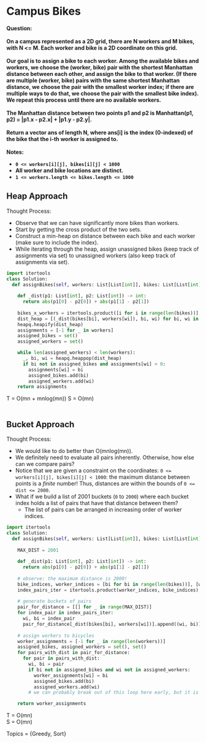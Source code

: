 # Campus Bikes

<b>Question:</b>
<br><br>
<b>On a campus represented as a 2D grid, there are N workers and M bikes, with N <= M. Each worker and bike is a 2D coordinate on this grid.</b>
<br><br>
<b>Our goal is to assign a bike to each worker. Among the available bikes and workers, we choose the (worker, bike) pair with the shortest Manhattan distance between each other, and assign the bike to that worker. (If there are multiple (worker, bike) pairs with the same shortest Manhattan distance, we choose the pair with the smallest worker index; if there are multiple ways to do that, we choose the pair with the smallest bike index). We repeat this process until there are no available workers.</b>
<br><br>
<b>The Manhattan distance between two points p1 and p2 is Manhattan(p1, p2) = |p1.x - p2.x| + |p1.y - p2.y|.</b>
<br><br>
<b>Return a vector ans of length N, where ans[i] is the index (0-indexed) of the bike that the i-th worker is assigned to.</b>
<br><br>
<b>Notes:</b>
  * <b>`0 <= workers[i][j], bikes[i][j] < 1000`</b>
  * <b>All worker and bike locations are distinct.</b>
  * <b>`1 <= workers.length <= bikes.length <= 1000`</b>

## Heap Approach
Thought Process:
* Observe that we can have significantly more bikes than workers.
* Start by getting the cross product of the two sets.
* Construct a min-heap on distance between each bike and each worker (make sure to include the index).
* While iterating through the heap, assign unassigned bikes (keep track of assignments via set) to unassigned workers (also keep track of assignments via set).

```python
import itertools
class Solution:
  def assignBikes(self, workers: List[List[int]], bikes: List[List[int]]) -> List[int]:
   
    def _dist(p1: List[int], p2: List[int]) -> int:
      return abs(p1[0] - p2[0]) + abs(p1[1] - p2[1])
    
    bikes_x_workers = itertools.product([i for i in range(len(bikes))], [j for j in range(len(workers))])
    dist_heap = [(_dist(bikes[bi], workers[wi]), bi, wi) for bi, wi in bikes_x_workers]
    heapq.heapify(dist_heap)
    assignments = [-1 for _ in workers]
    assigned_bikes = set()
    assigned_workers = set()

    while len(assigned_workers) < len(workers):
      _, bi, wi = heapq.heappop(dist_heap)
      if bi not in assigned_bikes and assignments[wi] < 0:
        assignments[wi] = bi 
        assigned_bikes.add(bi)
        assigned_workers.add(wi)
    return assignments 
```

T = O(mn + mnlog(mn))
S = O(mn)  
<br>

## Bucket Approach
Thought Process:
* We would like to do better than O(mnlog(mn)). 
* We definitely need to evaluate all pairs inherently. Otherwise, how else can we compare pairs?
* Notice that we are given a constraint on the coordinates: `0 <= workers[i][j], bikes[i][j] < 1000`: the maximum distance between points is a <i>finite</i> number! Thus, distances are within the bounds of `0 <= dist <= 2000`.
* What if we build a list of 2001 buckets (`0` to `2000`) where each bucket index holds a list of pairs that have that distance between them?
  * The list of pairs can be arranged in increasing order of worker indices.

```python
import itertools
class Solution:
  def assignBikes(self, workers: List[List[int]], bikes: List[List[int]]) -> List[int]:
   
    MAX_DIST = 2001
  
    def _dist(p1: List[int], p2: List[int]) -> int:
      return abs(p1[0] - p2[0]) + abs(p1[1] - p2[1])
    
    # observe: the maximum distance is 2000!
    bike_indices, worker_indices = [bi for bi in range(len(bikes))], [wi for wi in range(len(workers))]
    index_pairs_iter = itertools.product(worker_indices, bike_indices) # index_pairs_iter will naturally place the lower-worker pair first!
    
    # generate buckets of pairs
    pair_for_distance = [[] for _ in range(MAX_DIST)]
    for index_pair in index_pairs_iter:
      wi, bi = index_pair
      pair_for_distance[_dist(bikes[bi], workers[wi])].append((wi, bi))
      
    # assign workers to bicycles
    worker_assignments = [-1 for _ in range(len(workers))]
    assigned_bikes, assigned_workers = set(), set()
    for pairs_with_dist in pair_for_distance:
      for pair in pairs_with_dist:        
        wi, bi = pair
        if bi not in assigned_bikes and wi not in assigned_workers:
          worker_assignments[wi] = bi
          assigned_bikes.add(bi)
          assigned_workers.add(wi)
        # we can probably break out of this loop here early, but it is omitted for readability

    return worker_assignments
```

T = O(mn)  
S = O(mn)  

Topics = {Greedy, Sort}
